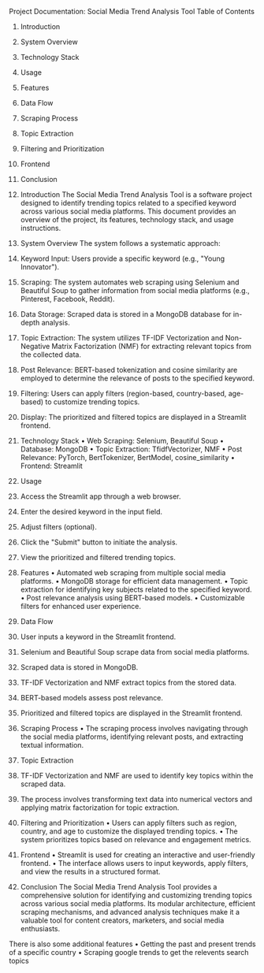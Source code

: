Project Documentation: Social Media Trend Analysis Tool
Table of Contents
  1.	Introduction
  2.	System Overview
  3.	Technology Stack
  4.	Usage
  5.	Features
  6.	Data Flow
  7.	Scraping Process
  8.	Topic Extraction
  9.	Filtering and Prioritization
  10.	Frontend
  11.	Conclusion
1. Introduction
  The Social Media Trend Analysis Tool is a software project designed to identify trending topics related to a specified keyword across various social media platforms. This document provides an overview of the project, its features, technology stack, and usage instructions.
2. System Overview
  The system follows a systematic approach:
  1.	Keyword Input: Users provide a specific keyword (e.g., "Young Innovator").
  2.	Scraping: The system automates web scraping using Selenium and Beautiful Soup to gather information from social media platforms (e.g., Pinterest, Facebook, Reddit).
  3.	Data Storage: Scraped data is stored in a MongoDB database for in-depth analysis.
  4.	Topic Extraction: The system utilizes TF-IDF Vectorization and Non-Negative Matrix Factorization (NMF) for extracting relevant topics from the collected data.
  5.	Post Relevance: BERT-based tokenization and cosine similarity are employed to determine the relevance of posts to the specified keyword.
  6.	Filtering: Users can apply filters (region-based, country-based, age-based) to customize trending topics.
  7.	Display: The prioritized and filtered topics are displayed in a Streamlit frontend.
3. Technology Stack
  •	Web Scraping: Selenium, Beautiful Soup
  •	Database: MongoDB
  •	Topic Extraction: TfidfVectorizer, NMF
  •	Post Relevance: PyTorch, BertTokenizer, BertModel, cosine_similarity
  •	Frontend: Streamlit
4. Usage
  1.	Access the Streamlit app through a web browser.
  2.	Enter the desired keyword in the input field.
  3.	Adjust filters (optional).
  4.	Click the "Submit" button to initiate the analysis.
  5.	View the prioritized and filtered trending topics.
5. Features
  •	Automated web scraping from multiple social media platforms.
  •	MongoDB storage for efficient data management.
  •	Topic extraction for identifying key subjects related to the specified keyword.
  •	Post relevance analysis using BERT-based models.
  •	Customizable filters for enhanced user experience.

6. Data Flow
  1.	User inputs a keyword in the Streamlit frontend.
  2.	Selenium and Beautiful Soup scrape data from social media platforms.
  3.	Scraped data is stored in MongoDB.
  4.	TF-IDF Vectorization and NMF extract topics from the stored data.
  5.	BERT-based models assess post relevance.
  6.	Prioritized and filtered topics are displayed in the Streamlit frontend.

7. Scraping Process
  •	The scraping process involves navigating through the social media platforms, identifying relevant posts, and extracting textual information.
8. Topic Extraction
  1.	TF-IDF Vectorization and NMF are used to identify key topics within the scraped data.
  2.	The process involves transforming text data into numerical vectors and applying matrix factorization for topic extraction.
9. Filtering and Prioritization
  •	Users can apply filters such as region, country, and age to customize the displayed trending topics.
  •	The system prioritizes topics based on relevance and engagement metrics.
10. Frontend
  •	Streamlit is used for creating an interactive and user-friendly frontend.
  •	The interface allows users to input keywords, apply filters, and view the results in a structured format.

11. Conclusion
  The Social Media Trend Analysis Tool provides a comprehensive solution for identifying and customizing trending topics across various social media platforms. Its modular architecture, efficient scraping mechanisms, and advanced analysis techniques make it a valuable tool for content creators, marketers, and social media enthusiasts.


There is also some additional features
 • Getting the past and present trends of a specific country
 • Scraping google trends to get the relevents search topics

